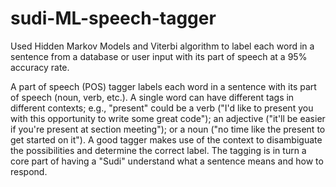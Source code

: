 # sudi-ML-speech-tagger


Used Hidden Markov Models and Viterbi algorithm to label each word in a sentence from a database or user input with its part of speech at a 95% accuracy rate.

A part of speech (POS) tagger labels each word in a sentence with its part of speech (noun, verb, etc.). A single word can have different tags in different contexts; e.g., "present" could be a verb ("I'd like to present you with this opportunity to write some great code"); an adjective ("it'll be easier if you're present at section meeting"); or a noun ("no time like the present to get started on it"). A good tagger makes use of the context to disambiguate the possibilities and determine the correct label. The tagging is in turn a core part of having a "Sudi" understand what a sentence means and how to respond.

